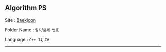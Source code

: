 ## Algorithm PS
Site : [Baekjoon](https://www.acmicpc.net/)

Folder Name : `일자`/`문제 번호`

Language : `C++ 14`, `C#`

---
